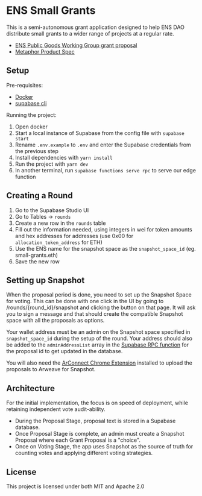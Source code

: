 # ENS Small Grants

This is a semi-autonomous grant application designed to help ENS DAO distribute small grants to a wider range of projects at a regular rate.

- [ENS Public Goods Working Group grant proposal](https://discuss.ens.domains/t/pg-wg-proposal-ens-small-grants/12843)
- [Metaphor Product Spec](https://metaphorxyz.notion.site/ENS-Small-Grants-3d75af5ba7a64954b81eed23191fbfd4)

## Setup

Pre-requisites:

- [Docker](https://www.docker.com/products/docker-desktop/)
- [supabase cli](https://github.com/supabase/cli#install-the-cli)

Running the project:

1. Open docker
2. Start a local instance of Supabase from the config file with `supabase start`
3. Rename `.env.example` to `.env` and enter the Supabase credentials from the previous step
4. Install dependencies with `yarn install`
5. Run the project with `yarn dev`
6. In another terminal, run `supabase functions serve rpc` to serve our edge function

## Creating a Round

1. Go to the Supabase Studio UI
2. Go to Tables -> `rounds`
3. Create a new row in the `rounds` table
4. Fill out the information needed, using integers in wei for token amounts and hex addresses for addresses (use 0x00 for `allocation_token_address` for ETH)
5. Use the ENS name for the snapshot space as the `snapshot_space_id` (eg. small-grants.eth)
6. Save the new row

## Setting up Snapshot

When the proposal period is done, you need to set up the Snapshot Space for voting. This can be done with one click in the UI by going to /rounds/{round_id}/snapshot and clicking the button on that page. It will ask you to sign a message and that should create the compatible Snapshot space with all the proposals as options. 

Your wallet address must be an admin on the Snapshot space specified in `snapshot_space_id` during the setup of the round. Your address should also be added to the `adminAddressList` array in the [Supabase RPC function](/supabase/funcions/rpc/index.ts) for the proposal id to get updated in the database.

You will also need the [ArConnect Chrome Extension](https://chrome.google.com/webstore/detail/arconnect/einnioafmpimabjcddiinlhmijaionap) installed to upload the proposals to Arweave for Snapshot.

## Architecture

For the initial implementation, the focus is on speed of deployment, while retaining independent vote audit-ability.

- During the Proposal Stage, proposal text is stored in a Supabase database.
- Once Proposal Stage is complete, an admin must create a Snapshot Proposal where each Grant Proposal is a "choice".
- Once on Voting Stage, the app uses Snapshot as the source of truth for counting votes and applying different voting strategies.

## License

This project is licensed under both MIT and Apache 2.0
